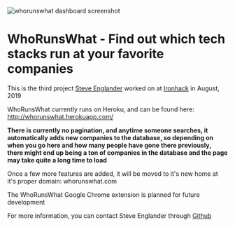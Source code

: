 ![whorunswhat dashboard screenshot](/public/images/whorunswhat-home.jpg)

# WhoRunsWhat - Find out which tech stacks run at your favorite companies

This is the third project [Steve Englander](https://www.linkedin.com/in/recsci) worked on at [Ironhack](http://www.ironhack.com) in August, 2019

WhoRunsWhat currently runs on Heroku, and can be found here: http://whorunswhat.herokuapp.com/

**There is currently no pagination, and anytime someone searches, it automatically adds new companies to the database, so depending on when you go here and how many people have gone there previously, there might end up being a ton of companies in the database and the page may take quite a long time to load**

Once a few more features are added, it will be moved to it's new home at it's proper domain: whorunswhat.com

The WhoRunsWhat Google Chrome extension is planned for future development

For more information, you can contact Steve Englander through [Github](https://github.com/confidenti-al)
